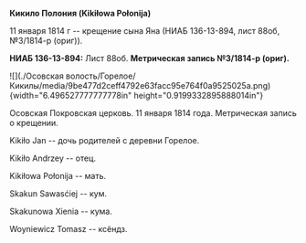 **Кикило Полония (Kikiłowa Połonija)**

11 января 1814 г -- крещение сына Яна (НИАБ 136-13-894, лист 88об,
№3/1814-р (ориг)).

**НИАБ 136-13-894:** Лист 88об. **Метрическая запись №3/1814-р (ориг).**

![](./Осовская волость/Горелое/Кикилы/media/9be477d2ceff4792e63facc95e764f0a9525025a.png){width="6.496527777777778in"
height="0.9199332895888014in"}

Осовская Покровская церковь. 11 января 1814 года. Метрическая запись о
крещении.

Kikiło Jan -- дочь родителей с деревни Горелое.

Kikiło Andrzey -- отец.

Kikiłowa Połonija -- мать.

Skakun Sawasćiej -- кум.

Skakunowa Xienia -- кума.

Woyniewicz Tomasz -- ксёндз.
